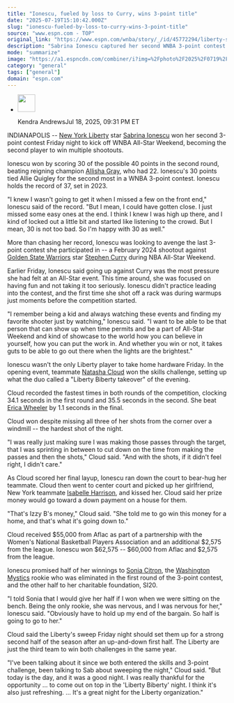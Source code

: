 ```yaml
---
title: "Ionescu, fueled by loss to Curry, wins 3-point title"
date: "2025-07-19T15:10:42.000Z"
slug: "ionescu-fueled-by-loss-to-curry-wins-3-point-title"
source: "www.espn.com - TOP"
original_link: "https://www.espn.com/wnba/story/_/id/45772294/liberty-sabrina-ionescu-wins-wnba-all-star-3-point-contest"
description: "Sabrina Ionescu captured her second WNBA 3-point contest crown and called it redemption after losing to Stephen Curry in their 2024 shootout."
mode: "summarize"
image: "https://a1.espncdn.com/combiner/i?img=%2Fphoto%2F2025%2F0719%2Fr1520818_1296x729_16%2D9.jpg"
category: "general"
tags: ["general"]
domain: "espn.com"
---
```

<div id="readability-page-1" class="page"><div><div><ul><li><p><img src="https://a.espncdn.com/combiner/i?img=/i/columnists/full/andrews_kendra.png&amp;h=80&amp;w=80&amp;scale=crop" alt="" width="40" height="40"></p><p>Kendra Andrews<span>Jul 18, 2025, 09:31 PM ET</span></p></li></ul></div><p>INDIANAPOLIS -- <a data-clubhouse-guid="ad8ccde6-59b3-fbe6-2faf-a835fa224ca1" href="hattps://www.espn.com/wnba/team/_/name/ny/new-york-liberty">New York Liberty</a> star <a data-player-guid="3b205f4b-7b5d-0115-3a92-f8f35ff473ed" href="https://www.espn.com/wnba/player/_/id/4066533/sabrina-ionescu">Sabrina Ionescu</a> won her second 3-point contest Friday night to kick off WNBA All-Star Weekend, becoming the second player to win multiple shootouts.</p><p>Ionescu won by scoring 30 of the possible 40 points in the second round, beating reigning champion <a data-player-guid="42ac782c-1f52-80e6-59ee-eebe51e6c1ec" href="https://www.espn.com/wnba/player/_/id/3058901/allisha-gray">Allisha Gray</a>, who had 22. Ionescu's 30 points tied Allie Quigley for the second most in a WNBA 3-point contest. Ionescu holds the record of 37, set in 2023.</p><p>"I knew I wasn't going to get it when I missed a few on the front end," Ionescu said of the record. "But I mean, I could have gotten close. I just missed some easy ones at the end. I think I knew I was high up there, and I kind of locked out a little bit and started like listening to the crowd. But I mean, 30 is not too bad. So I'm happy with 30 as well."</p><p>More than chasing her record, Ionescu was looking to avenge the last 3-point contest she participated in -- a February 2024 shootout against <a href="https://www.espn.com/nba/team/_/name/gs/golden-state-warriors">Golden State Warriors</a> star <a href="https://www.espn.com/nba/player/_/id/3975/stephen-curry">Stephen Curry</a> during NBA All-Star Weekend.</p><p>Earlier Friday, Ionescu said going up against Curry was the most pressure she had felt at an All-Star event. This time around, she was focused on having fun and not taking it too seriously. Ionescu didn't practice leading into the contest, and the first time she shot off a rack was during warmups just moments before the competition started.</p><p>"I remember being a kid and always watching these events and finding my favorite shooter just by watching," Ionescu said. "I want to be able to be that person that can show up when time permits and be a part of All-Star Weekend and kind of showcase to the world how you can believe in yourself, how you can put the work in. And whether you win or not, it takes guts to be able to go out there when the lights are the brightest."</p><p>Ionescu wasn't the only Liberty player to take home hardware Friday. In the opening event, teammate <a data-player-guid="c3d35267-fedd-d8d2-8c24-64ee7aa144ac" href="https://www.espn.com/wnba/player/_/id/2529137/natasha-cloud">Natasha Cloud</a> won the skills challenge, setting up what the duo called a "Liberty Biberty takeover" of the evening.</p><p>Cloud recorded the fastest times in both rounds of the competition, clocking 34.1 seconds in the first round and 35.5 seconds in the second. She beat <a data-player-guid="10a2cf09-7845-e376-c86e-0fa06cbdd524" href="https://www.espn.com/wnba/player/_/id/2491214/erica-wheeler">Erica Wheeler</a> by 1.1 seconds in the final.</p><p>Cloud won despite missing all three of her shots from the corner over a windmill -- the hardest shot of the night.</p><p>"I was really just making sure I was making those passes through the target, that I was sprinting in between to cut down on the time from making the passes and then the shots," Cloud said. "And with the shots, if it didn't feel right, I didn't care."</p><p>As Cloud scored her final layup, Ionescu ran down the court to bear-hug her teammate. Cloud then went to center court and picked up her girlfriend, New York teammate <a data-player-guid="7bce1add-eedb-11c2-3284-1351968dabf2" href="https://www.espn.com/wnba/player/_/id/2566453/isabelle-harrison">Isabelle Harrison</a>, and kissed her. Cloud said her prize money would go toward a down payment on a house for them.</p><p>"That's Izzy B's money," Cloud said. "She told me to go win this money for a home, and that's what it's going down to."</p><p>Cloud received $55,000 from Aflac as part of a partnership with the Women's National Basketball Players Association and an additional $2,575 from the league. Ionescu won $62,575 -- $60,000 from Aflac and $2,575 from the league.</p><p>Ionescu promised half of her winnings to <a data-player-guid="40260700-49ec-36b3-8b20-339722b76b02" href="https://www.espn.com/wnba/player/_/id/4433524/sonia-citron">Sonia Citron</a>, the <a data-clubhouse-guid="39c302ad-d5df-e0d0-33e8-1cffebc5bc75" href="https://www.espn.com/wnba/team/_/name/wsh/washington-mystics">Washington Mystics</a> rookie who was eliminated in the first round of the 3-point contest, and the other half to her charitable foundation, SI20.</p><p>"I told Sonia that I would give her half if I won when we were sitting on the bench. Being the only rookie, she was nervous, and I was nervous for her," Ionescu said. "Obviously have to hold up my end of the bargain. So half is going to go to her."</p><p>Cloud said the Liberty's sweep Friday night should set them up for a strong second half of the season after an up-and-down first half. The Liberty are just the third team to win both challenges in the same year.</p><p>"I've been talking about it since we both entered the skills and 3-point challenge, been talking to Sab about sweeping the night," Cloud said. "But today is the day, and it was a good night. I was really thankful for the opportunity ... to come out on top in the 'Liberty Biberty' night. I think it's also just refreshing. ... It's a great night for the Liberty organization."</p>
</div></div>